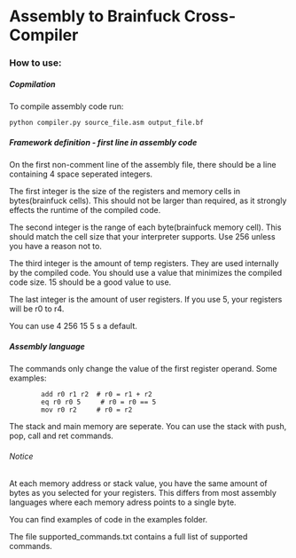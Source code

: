 #  Assembly to Brainfuck Cross-Compiler

###  How to use:
##### Copmilation
To compile assembly code run:

    python compiler.py source_file.asm output_file.bf

#####  Framework definition - first line in assembly code
On the first non-comment line of the assembly file, there should be a line containing 4 space seperated integers.

The first integer is the size of the registers and memory cells in bytes(brainfuck cells). This should not be larger than required, as it strongly effects the runtime of the compiled code.

The second integer is the range of each byte(brainfuck memory cell). This should match the cell size that your interpreter supports. Use 256 unless you have a reason not to.

The third integer is the amount of temp registers. They are used internally by the compiled code. You should use a value that minimizes the compiled code size. 15 should be a good value to use. 

The last integer is the amount of user registers. If you use 5, your registers will be r0 to r4.

You can use 4 256 15 5 s a default.

##### Assembly language
The commands only change the value of the first register operand.
Some examples:
```
        add r0 r1 r2  # r0 = r1 + r2
        eq r0 r0 5     # r0 = r0 == 5
        mov r0 r2     # r0 = r2
```

The stack and main memory are seperate. You can use the stack with push, pop, call and ret commands.
###### Notice 
At each memory address or stack value, you have the same amount of bytes as you selected for your registers. This differs from most assembly languages where each memory adress points to a single byte.

You can find examples of code in the examples folder.

The file supported_commands.txt contains a full list of supported commands.